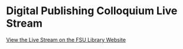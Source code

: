 # Digital Publishing Colloquium Live Stream 

[View the Live Stream on the FSU Library Website](https://www.lib.fsu.edu/dpc-live)

